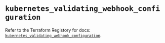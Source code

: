 # `kubernetes_validating_webhook_configuration`

Refer to the Terraform Registory for docs: [`kubernetes_validating_webhook_configuration`](https://www.terraform.io/docs/providers/kubernetes/r/validating_webhook_configuration).
